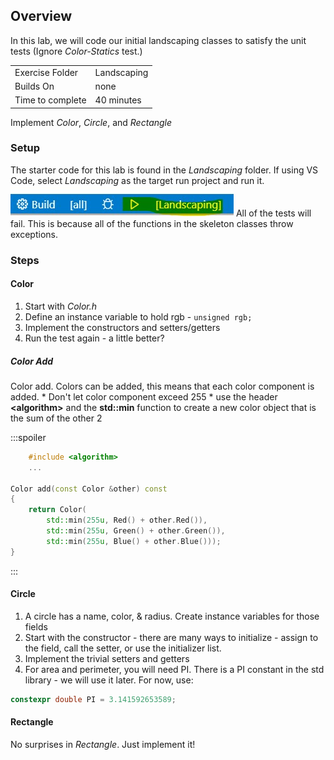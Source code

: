## Overview
In this lab, we will code our initial landscaping classes to satisfy the unit tests (Ignore *Color-Statics* test.)

| | |
| --------- | --------------------------- |
| Exercise Folder | Landscaping  |
| Builds On | none |
| Time to complete | 40 minutes

Implement *Color*, *Circle*, and *Rectangle*

### Setup
The starter code for this lab is found in the *Landscaping* folder.  If using VS Code, select *Landscaping* as the target run project and run it.
![16](images/buildbar.jfif)
All of the tests will fail. This is because all of the functions in the skeleton classes throw exceptions.


### Steps
#### Color
1. Start with *Color.h*
2. Define an instance variable to hold rgb - ```unsigned rgb;```
3. Implement the constructors and setters/getters
4. Run the test again - a little better?

##### Color Add
Color add.  Colors can be added,  this means that each color component is added.
	* Don't let color component exceed 255
	* use the header **\<algorithm\>** and the **std::min** function to create a new color object that is the sum of the other 2
	
:::spoiler	

```c++
	#include <algorithm>
	...
	
Color add(const Color &other) const
{
    return Color(
        std::min(255u, Red() + other.Red()),
        std::min(255u, Green() + other.Green()),
        std::min(255u, Blue() + other.Blue()));
}

```
:::

#### Circle

1. A circle has a name, color, & radius.  Create instance variables for those fields
2. Start with the constructor - there are many ways to initialize - assign to the field, call the setter, or use the initializer list.
3. Implement the trivial setters and getters
4. For area and perimeter, you will need PI.  There is a PI constant in the std library - we will use it later.  For now, use:

```c++
constexpr double PI = 3.141592653589;
```

#### Rectangle
No surprises in *Rectangle*. Just implement it!
